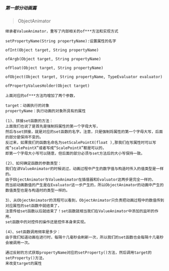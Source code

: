 ##### 第一部分动画篇

> ObjectAnimator

    继承者ValueAnimator，重写了内部相关的of***方法和实现方式

    setPropertyName(String propertyName):设置属性的名字

    ofInt(Object target, String propertyName)

    ofArgb(Object target, String propertyName)

    ofFloat(Object target, String propertyName)

    ofObject(Object target, String propertyName, TypeEvaluator evaluator)

    ofPropertyValuesHolder(Object target)

    上面对应的of***方法均增加了两个参数，

    target：动画执行的对象
    propertyName：执行动画的对象所具有的属性

    (1)、拼接set函数的方法：
    上面我们也说了是首先是强制将属性的第一个字母大写，
    然后与set拼接，就是对应的set函数的名字。注意，只是强制将属性的第一个字母大写，后面的部分是保持不变的。
    反过来，如果我们的函数名命名为setScalePointX(float ),那我们在写属性时可以写成”scalePointX”或者写成“ScalePointX”都是可以的，
    即第一个字母大小写可以随意，但后面的部分必须与set方法后的大小写保持一致。

    (2)、如何确定函数的参数类型：
    我们在讲ValueAnimator的时候说过，动画过程中产生的数字值与构造时传入的值类型是一样的。
    由于ObjectAnimator与ValueAnimator在插值器和Evaluator这两步是完全一样的，
    而当前动画数值的产生是在Evaluator这一步产生的，所以ObjectAnimator的动画中产生的数值类型也是与构造时的类型一样的。

    3）、从ObjectAnimator的流程可以看到，ObjectAnimator只负责把动画过程中的数值传到对应属性的set函数中就结束了，
    注意传给set函数以后就结束了！set函数就相当我们在ValueAnimator中添加的监听的作用，
    set函数中的对控件的操作还是控件本身来实现。

    (4)、set函数调用频率是多少：
    由于我们知道动画在进行时，每隔十几毫秒会刷新一次，所以我们的set函数也会每隔十几毫秒会被调用一次。

    通过反射的方式获取propertyName对应的setProperty()方法，然后调用target的setProperty()方法，
    来改变target的属性




